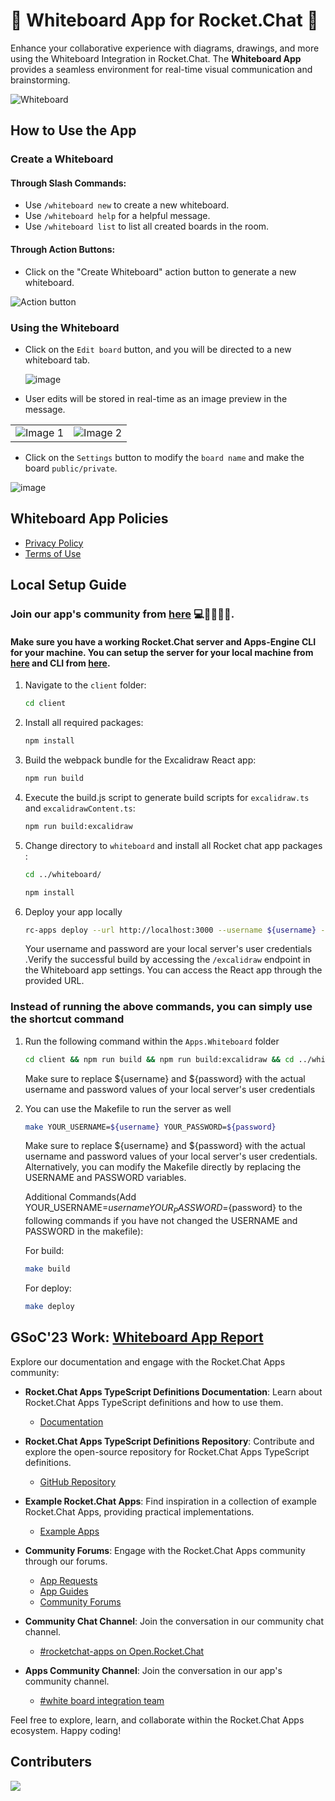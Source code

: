 # 🚀 Whiteboard App for Rocket.Chat 🎨

Enhance your collaborative experience with diagrams, drawings, and more using the Whiteboard Integration in Rocket.Chat. The **Whiteboard App** provides a seamless environment for real-time visual communication and brainstorming.

![Whiteboard](https://github.com/RocketChat/Apps.Whiteboard/assets/92238941/f6b77aa6-cb76-49d2-a83b-445b116fd1f0)

## How to Use the App

### Create a Whiteboard

#### Through Slash Commands:

- Use `/whiteboard new` to create a new whiteboard.
- Use `/whiteboard help` for a helpful message.
- Use `/whiteboard list` to list all created boards in the room.

#### Through Action Buttons:

- Click on the "Create Whiteboard" action button to generate a new whiteboard.

![Action button](https://github.com/RocketChat/Apps.Whiteboard/assets/92238941/58647f66-13ec-4808-814a-e2e1be783328)

### Using the Whiteboard

- Click on the `Edit board` button, and you will be directed to a new whiteboard tab.

  ![image](https://github.com/RocketChat/Apps.Whiteboard/assets/92238941/8c0107df-9a66-4435-9b17-e7cb73d3881c)

- User edits will be stored in real-time as an image preview in the message.

<table>
  <tr>
    <td><img src="https://github.com/RocketChat/Apps.Whiteboard/assets/92238941/f550edbd-baf7-4122-acff-d4240def97ec" alt="Image 1"></td>
    <td><img src="https://github.com/RocketChat/Apps.Whiteboard/assets/92238941/3a385c99-6366-43d9-a1b2-6654a95dac1c" alt="Image 2"></td>
  </tr>
</table>

- Click on the `Settings` button to modify the `board name` and make the board `public/private`.

![image](https://github.com/RocketChat/Apps.Whiteboard/assets/92238941/285896e1-995e-457d-9911-8a77bdf4679c)

## Whiteboard App Policies

- [Privacy Policy](https://docs.google.com/document/d/1TnEIvkCBgvsd0QcuHJAqloPL9O5g5rS62MVgLd4dou8/edit?usp=sharing)
- [Terms of Use](https://docs.google.com/document/d/10rs2D-b3f7SzT6-liMQNdZ6XqSC6vSiLYsvEG3Ip2d4/edit?usp=sharing)

## Local Setup Guide
### Join our app's community from [here](https://open.rocket.chat/channel/white-board-integration-team) 💻🧑‍🤝‍🧑🚀.
#### Make sure you have a working Rocket.Chat server and Apps-Engine CLI for your machine. You can setup the server for your local machine from [here](https://developer.rocket.chat/open-source-projects/server/server-environment-setup) and CLI from [here](https://developer.rocket.chat/apps-engine/getting-started/rocket.chat-app-engine-cli).

1. Navigate to the `client` folder: 
   ```bash
   cd client
   ```

2. Install all required packages:
   ```bash
   npm install
   ```

3. Build the webpack bundle for the Excalidraw React app:
   ```bash
   npm run build
   ```

4. Execute the build.js script to generate build scripts for `excalidraw.ts` and `excalidrawContent.ts`:
   ```bash
   npm run build:excalidraw
   ```

5. Change directory to `whiteboard` and install all Rocket chat app packages :
   ```bash
   cd ../whiteboard/
   ```
   ```bash
   npm install
   ```
6. Deploy your app locally
   ```bash
   rc-apps deploy --url http://localhost:3000 --username ${username} --password ${password}
   ```
   
   Your username and password are your local server's user credentials .Verify the successful build by accessing the `/excalidraw` endpoint in the Whiteboard app settings. You can access the React app through the provided URL.

   
### Instead of running the above commands, you can simply use the shortcut command  

1) Run the following command within the `Apps.Whiteboard` folder
   ```bash
   cd client && npm run build && npm run build:excalidraw && cd ../whiteboard/ && rc-apps deploy --url http://localhost:3000 --username ${username} --password ${password}

   ```
   Make sure to replace ${username} and ${password} with the actual username and password values of your local server's user credentials

2) You can use the Makefile to run the server as well

   ```bash
   make YOUR_USERNAME=${username} YOUR_PASSWORD=${password}
   ```

   Make sure to replace ${username} and ${password} with the actual username and password values of your local server's user credentials. Alternatively, you can modify the Makefile directly by replacing the USERNAME and PASSWORD variables.

   Additional Commands(Add YOUR_USERNAME=${username} YOUR_PASSWORD=${password} to the following commands if you have not changed the USERNAME and PASSWORD in the makefile):

   For build:

   ```bash
   make build 
   ```

   For deploy:

   ```bash
   make deploy
   ```


## GSoC'23 Work: [Whiteboard App Report](https://github.com/CulturalProfessor/Google-Summer-of-Code-23)

Explore our documentation and engage with the Rocket.Chat Apps community:

- **Rocket.Chat Apps TypeScript Definitions Documentation**: Learn about Rocket.Chat Apps TypeScript definitions and how to use them.
   - [Documentation](https://rocketchat.github.io/Rocket.Chat.Apps-engine/)

- **Rocket.Chat Apps TypeScript Definitions Repository**: Contribute and explore the open-source repository for Rocket.Chat Apps TypeScript definitions.
   - [GitHub Repository](https://github.com/RocketChat/Rocket.Chat.Apps-engine)

- **Example Rocket.Chat Apps**: Find inspiration in a collection of example Rocket.Chat Apps, providing practical implementations.
   - [Example Apps](https://github.com/graywolf336/RocketChatApps)

- **Community Forums**: Engage with the Rocket.Chat Apps community through our forums.
   - [App Requests](https://forums.rocket.chat/c/rocket-chat-apps/requests)
   - [App Guides](https://forums.rocket.chat/c/rocket-chat-apps/guides)
   - [Community Forums](https://forums.rocket.chat/c/rocket-chat-apps)

- **Community Chat Channel**: Join the conversation in our community chat channel.
   - [#rocketchat-apps on Open.Rocket.Chat](https://open.rocket.chat/channel/rocketchat-apps)

- **Apps Community Channel**: Join the conversation in our app's community channel.
   - [#white board integration team](https://open.rocket.chat/channel/white-board-integration-team)

Feel free to explore, learn, and collaborate within the Rocket.Chat Apps ecosystem. Happy coding!


## Contributers

<a href="https://github.com/RocketChat/Apps.Whiteboard/graphs/contributors">
  <img src="https://contrib.rocks/image?repo=RocketChat/Apps.Whiteboard" />
</a>
